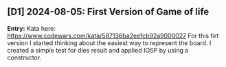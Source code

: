 ## [D1] 2024-08-05: First Version of Game of life
**Entry:**
Kata here: https://www.codewars.com/kata/587136ba2eefcb92a9000027
For this firt version I started thinking about the easiest way to represent the board. I created a simple test for dies result and applied IOSP by using a constructor.
